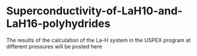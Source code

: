 # Superconductivity-of-LaH10-and-LaH16-polyhydrides
The results of the calculation of the La-H system in the USPEX program at different pressures will be posted here
